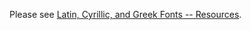 Please see [Latin, Cyrillic, and Greek Fonts -- Resources](http://software.sil.org/lcgfonts/resources/).